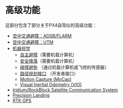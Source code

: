 # 高级功能

这部分包含了部分关于PX4自驾仪的高级功能：

* [空中交通避障：ADSB/FLARM](../advanced_features/traffic_avoidance_adsb.md)
* [空中交通避障：UTM](../advanced_features/traffic_avoidance_utm.md)
* [机器视觉](../computer_vision/README.md) 
  * [自主避障](../computer_vision/obstacle_avoidance.md)（需要机载计算机）
  * [安全降落](../computer_vision/safe_landing.md)（需要机载计算机）
  * [碰撞避免](../computer_vision/collision_prevention.md) （通过机载计算机或飞控的传感器）
  * [路径规划接口](../computer_vision/path_planning_interface.md) （开发者接口）
  * [Motion Capture (MoCap)](../computer_vision/motion_capture.md)
  * [Visual Inertial Odometry (VIO)](../computer_vision/visual_inertial_odometry.md)
* [Iridium/RockBlock Satellite Communication System](../advanced_features/satcom_roadblock.md)
* [Precision Landing](../advanced_features/precland.md)
* [RTK GPS](../advanced_features/rtk-gps.md)